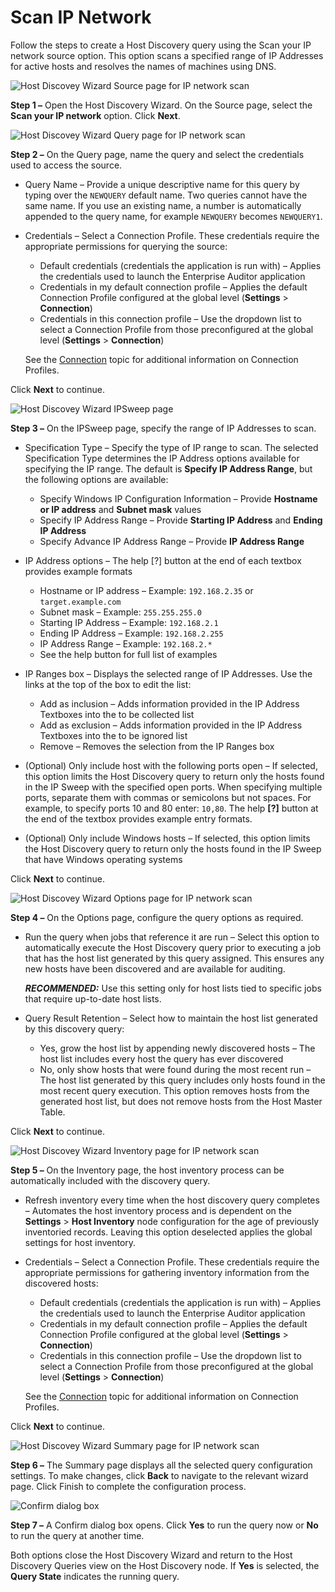 # Scan IP Network

Follow the steps to create a Host Discovery query using the Scan your IP network source option. This
option scans a specified range of IP Addresses for active hosts and resolves the names of machines
using DNS.

![Host Discovey Wizard Source page for IP network scan](/img/versioned_docs/accessanalyzer_11.6/accessanalyzer/admin/hostdiscovery/wizard/source.webp)

**Step 1 –** Open the Host Discovery Wizard. On the Source page, select the **Scan your IP network**
option. Click **Next**.

![Host Discovey Wizard Query page for IP network scan](/img/versioned_docs/accessanalyzer_11.6/accessanalyzer/admin/datacollector/nis/query.webp)

**Step 2 –** On the Query page, name the query and select the credentials used to access the source.

- Query Name – Provide a unique descriptive name for this query by typing over the `NEWQUERY`
  default name. Two queries cannot have the same name. If you use an existing name, a number is
  automatically appended to the query name, for example `NEWQUERY` becomes `NEWQUERY1`.
- Credentials – Select a Connection Profile. These credentials require the appropriate permissions
  for querying the source:

    - Default credentials (credentials the application is run with) – Applies the credentials used
      to launch the Enterprise Auditor application
    - Credentials in my default connection profile – Applies the default Connection Profile
      configured at the global level (**Settings** > **Connection**)
    - Credentials in this connection profile – Use the dropdown list to select a Connection Profile
      from those preconfigured at the global level (**Settings** > **Connection**)

    See the
    [Connection](/docs/accessanalyzer/11.6/admin/settings/connection/overview.md)
    topic for additional information on Connection Profiles.

Click **Next** to continue.

![Host Discovey Wizard IPSweep page](/img/versioned_docs/accessanalyzer_11.6/accessanalyzer/admin/hostdiscovery/wizard/ipsweep.webp)

**Step 3 –** On the IPSweep page, specify the range of IP Addresses to scan.

- Specification Type – Specify the type of IP range to scan. The selected Specification Type
  determines the IP Address options available for specifying the IP range. The default is **Specify
  IP Address Range**, but the following options are available:

    - Specify Windows IP Configuration Information – Provide **Hostname or IP address** and **Subnet
      mask** values
    - Specify IP Address Range – Provide **Starting IP Address** and **Ending IP Address**
    - Specify Advance IP Address Range – Provide **IP Address Range**

- IP Address options – The help [?] button at the end of each textbox provides example formats

    - Hostname or IP address – Example: `192.168.2.35` or `target.example.com`
    - Subnet mask – Example: `255.255.255.0`
    - Starting IP Address – Example: `192.168.2.1`
    - Ending IP Address – Example: `192.168.2.255`
    - IP Address Range – Example: `192.168.2.*`
    - See the help button for full list of examples

- IP Ranges box – Displays the selected range of IP Addresses. Use the links at the top of the box
  to edit the list:

    - Add as inclusion – Adds information provided in the IP Address Textboxes into the to be
      collected list
    - Add as exclusion – Adds information provided in the IP Address Textboxes into the to be
      ignored list
    - Remove – Removes the selection from the IP Ranges box

- (Optional) Only include host with the following ports open – If selected, this option limits the
  Host Discovery query to return only the hosts found in the IP Sweep with the specified open ports.
  When specifying multiple ports, separate them with commas or semicolons but not spaces. For
  example, to specify ports 10 and 80 enter: `10,80`. The help **[?]** button at the end of the
  textbox provides example entry formats.
- (Optional) Only include Windows hosts – If selected, this option limits the Host Discovery query
  to return only the hosts found in the IP Sweep that have Windows operating systems

Click **Next** to continue.

![Host Discovey Wizard Options page for IP network scan](/img/versioned_docs/accessanalyzer_11.6/accessanalyzer/install/application/options.webp)

**Step 4 –** On the Options page, configure the query options as required.

- Run the query when jobs that reference it are run – Select this option to automatically execute
  the Host Discovery query prior to executing a job that has the host list generated by this query
  assigned. This ensures any new hosts have been discovered and are available for auditing.

    **_RECOMMENDED:_** Use this setting only for host lists tied to specific jobs that require
    up-to-date host lists.

- Query Result Retention – Select how to maintain the host list generated by this discovery query:

    - Yes, grow the host list by appending newly discovered hosts – The host list includes every
      host the query has ever discovered
    - No, only show hosts that were found during the most recent run – The host list generated by
      this query includes only hosts found in the most recent query execution. This option removes
      hosts from the generated host list, but does not remove hosts from the Host Master Table.

Click **Next** to continue.

![Host Discovey Wizard Inventory page for IP network scan](/img/versioned_docs/accessanalyzer_11.6/accessanalyzer/admin/hostdiscovery/wizard/inventory.webp)

**Step 5 –** On the Inventory page, the host inventory process can be automatically included with
the discovery query.

- Refresh inventory every time when the host discovery query completes – Automates the host
  inventory process and is dependent on the **Settings** > **Host Inventory** node configuration for
  the age of previously inventoried records. Leaving this option deselected applies the global
  settings for host inventory.
- Credentials – Select a Connection Profile. These credentials require the appropriate permissions
  for gathering inventory information from the discovered hosts:

    - Default credentials (credentials the application is run with) – Applies the credentials used
      to launch the Enterprise Auditor application
    - Credentials in my default connection profile – Applies the default Connection Profile
      configured at the global level (**Settings** > **Connection**)
    - Credentials in this connection profile – Use the dropdown list to select a Connection Profile
      from those preconfigured at the global level (**Settings** > **Connection**)

    See the
    [Connection](/docs/accessanalyzer/11.6/admin/settings/connection/overview.md)
    topic for additional information on Connection Profiles.

Click **Next** to continue.

![Host Discovey Wizard Summary page for IP network scan](/img/versioned_docs/accessanalyzer_11.6/accessanalyzer/admin/datacollector/adinventory/summary.webp)

**Step 6 –** The Summary page displays all the selected query configuration settings. To make
changes, click **Back** to navigate to the relevant wizard page. Click Finish to complete the
configuration process.

![Confirm dialog box](/img/versioned_docs/accessanalyzer_11.6/accessanalyzer/admin/hostdiscovery/wizard/wizardconfirmdialog.webp)

**Step 7 –** A Confirm dialog box opens. Click **Yes** to run the query now or **No** to run the
query at another time.

Both options close the Host Discovery Wizard and return to the Host Discovery Queries view on the
Host Discovery node. If **Yes** is selected, the **Query State** indicates the running query.
